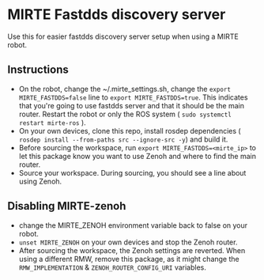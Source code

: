 # MIRTE Fastdds discovery server
Use this for easier fastdds discovery server setup when using a MIRTE robot.

## Instructions
- On the robot, change the ~/.mirte_settings.sh, change the ```export MIRTE_FASTDDS=false``` line to ```export MIRTE_FASTDDS=true```. This indicates that you're going to use fastdds server and that it should be the main router. Restart the robot or only the ROS system ( ```sudo systemctl restart mirte-ros``` ).
- On your own devices, clone this repo, install rosdep dependencies ( ```rosdep install --from-paths src --ignore-src -y```) and build it.
- Before sourcing the workspace, run ```export MIRTE_FASTDDS=<mirte_ip>``` to let this package know you want to use Zenoh and where to find the main router.
- Source your workspace. During sourcing, you should see a line about using Zenoh.
<!-- - You might be notified of a missing router. You can start it with ```ros2 run rmw_zenoh_cpp rmw_zenohd```. It also needs the same ```export MIRTE_ZENOH=...``` and a sourced workspace. -->
<!-- 
## Multirobot
When using multiple robots, devote one robot/device as your main router. Keep that one on ```MIRTE_ZENOH=true``` and change all others to use the IP of the main device. -->

## Disabling MIRTE-zenoh
- change the MIRTE_ZENOH environment variable back to false on your robot.
- ```unset MIRTE_ZENOH``` on your own devices and stop the Zenoh router.
- After sourcing the workspace, the Zenoh settings are reverted.
When using a different RMW, remove this package, as it might change the ```RMW_IMPLEMENTATION``` & ```ZENOH_ROUTER_CONFIG_URI``` variables.
